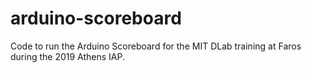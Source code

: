 # arduino-scoreboard

Code to run the Arduino Scoreboard for the MIT DLab training at Faros during the
2019 Athens IAP.
